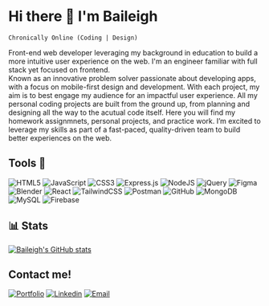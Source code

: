 # Hi there 👋 I'm Baileigh

`Chronically Online (Coding | Design)` 

Front-end web developer leveraging my background in education to build a more intuitive user
experience on the web. I'm an engineer familiar with full stack yet focused on frontend.  
Known as an innovative problem solver passionate about developing apps, with a focus
on mobile-first design and development. With each project, my aim is to best engage my
audience for an impactful user experience. All my personal coding projects are built from the ground up, 
from planning and designing all the way to the acutual code itself. Here you will find my homework assignmnets, 
personal projects, and practice work. I’m excited to leverage my skills as part of a fast-paced, quality-driven team 
to build better experiences on the web.

 
 
 ## Tools 🔨
![HTML5](https://img.shields.io/badge/html5-%23E34F26.svg?style=for-the-badge&logo=html5&logoColor=white) ![JavaScript](https://img.shields.io/badge/javascript-%23323330.svg?style=for-the-badge&logo=javascript&logoColor=%23F7DF1E) ![CSS3](https://img.shields.io/badge/css3-%231572B6.svg?style=for-the-badge&logo=css3&logoColor=white) ![Express.js](https://img.shields.io/badge/express.js-%23404d59.svg?style=for-the-badge&logo=express&logoColor=%2361DAFB) ![NodeJS](https://img.shields.io/badge/node.js-6DA55F?style=for-the-badge&logo=node.js&logoColor=white) ![jQuery](https://img.shields.io/badge/jquery-%230769AD.svg?style=for-the-badge&logo=jquery&logoColor=white) ![Figma](https://img.shields.io/badge/figma-%23F24E1E.svg?style=for-the-badge&logo=figma&logoColor=white) ![Blender](https://img.shields.io/badge/blender-%23F5792A.svg?style=for-the-badge&logo=blender&logoColor=white) ![React](https://img.shields.io/badge/react-%2320232a.svg?style=for-the-badge&logo=react&logoColor=%2361DAFB) ![TailwindCSS](https://img.shields.io/badge/tailwindcss-%2338B2AC.svg?style=for-the-badge&logo=tailwind-css&logoColor=white) ![Postman](https://img.shields.io/badge/Postman-FF6C37?style=for-the-badge&logo=postman&logoColor=white) ![GitHub](https://img.shields.io/badge/github-%23121011.svg?style=for-the-badge&logo=github&logoColor=white) ![MongoDB](https://img.shields.io/badge/MongoDB-%234ea94b.svg?style=for-the-badge&logo=mongodb&logoColor=white) ![MySQL](https://img.shields.io/badge/mysql-%2300f.svg?style=for-the-badge&logo=mysql&logoColor=white) ![Firebase](https://img.shields.io/badge/firebase-%23039BE5.svg?style=for-the-badge&logo=firebase)

## 📊 Stats
[![Baileigh's GitHub stats](https://github-readme-stats.vercel.app/api?username=BaileighBrown)](https://github.com/anuraghazra/github-readme-stats)

## Contact me!

[![Portfolio](https://img.shields.io/badge/website-000000?style=for-the-badge&logo=About.me&logoColor=white)](https://baileighbrown.github.io/responsive-portfolio/)
[![Linkedin](https://img.shields.io/badge/LinkedIn-0077B5?style=for-the-badge&logo=linkedin&logoColor=white)](https://www.linkedin.com/in/baileigh-b-a1773122a/)
[![Email](https://img.shields.io/badge/Microsoft_Outlook-0078D4?style=for-the-badge&logo=microsoft-outlook&logoColor=white)](mailto:bai1eigh.com)
